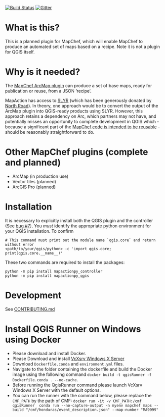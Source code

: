 
[![Build Status](https://travis-ci.com/mapaction/mapactionpy_qgis.svg?branch=master)](https://travis-ci.com/mapaction/mapactionpy_qgis) 
[![Gitter](https://badges.gitter.im/mapaction/gsoc-ideas.svg)](https://gitter.im/mapaction/gsoc-ideas?utm_source=badge&utm_medium=badge&utm_campaign=pr-badge)

# What is this?

This is a planned plugin for MapChef, which will enable MapChef to produce an automated set of maps based on a recipe. Note it is not a plugin for QGIS itself.


# Why is it needed?

The [MapChef ArcMap plugin](https://github.com/mapaction/mapactionpy_arcmap) can produce a set of base maps, ready for publication or reuse, from a JSON ‘recipe’.

MapAction has access to [SLYR](https://north-road.com/slyr) (which has been generously donated by [North Road](https://north-road.com)). In theory, one approach would be to convert the output of the ArcMap plugin into QGIS-ready products using SLYR. However, this approach retains a dependency on Arc, which partners may not have, and potentially misses an opportunity to complete development in QGIS which - because a significant part of the [MapChef code is intended to be reusable](https://github.com/mapaction/mapactionpy_controller) - should be reasonably straightforward to do.


# Other MapChef plugins (complete and planned)

* ArcMap (in production use)
* Vector tiles (planned)
* ArcGIS Pro (planned)

# Installation

It is necessary to explicitly install both the QGIS plugin and the controller (See [bug #7](https://github.com/mapaction/mapactionpy_qgis/issues/7)). You _must_ identify the appropriate python environment for your QGIS installation. To confirm 

```
# This command must print out the module name `qgis.core` and return without error
<path/to/your/qgis/python> -c 'import qgis.core; print(qgis.core.__name__)'
```

These two commands are required to install the packages:
```
python -m pip install mapactionpy_controller
python -m pip install mapactionpy_qgis
```

# Development

See [CONTRIBUTING.md](CONTRIBUTING.md)


# Install QGIS Runner on Windows using Docker

* Please download and install Docker.
* Please Download and install [VcXsrv Windows X Server](https://sourceforge.net/projects/vcxsrv/)
* Download `Dockerfile.conda` and `environment.yml` files.
* Navigate to the folder containing the dockerfile and build the Docker image using the following command `docker build -t qgisRunner -f Dockerfile.conda . --no-cache`.
* Before running the QgisRunner command please launch VcXsrv Windows X Server with the default options.
* You can run the runner with the command below, please replace the `CMF_PATH` by the path of CMF:
`docker run -it -v CMF_PATH:/cmf qgisRunner  conda run --no-capture-output -n myenv mapchef maps --build "/cmf/honduras/event_description.json" --map-number "MA9999"`
